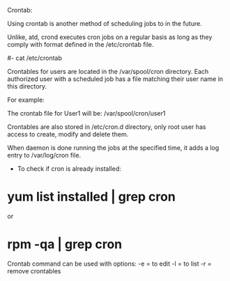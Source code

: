 Crontab:

Using crontab is another method of scheduling jobs to
in the future. 

Unlike, atd, crond executes cron jobs on a regular
basis as long as they comply with format defined in the
/etc/crontab file.

#- cat /etc/crontab

Crontables for users are located in the /var/spool/cron
directory. Each authorized user with a scheduled job
has a file matching their user name in this directory.

For example: 

The crontab file for User1 will be:
/var/spool/cron/user1 

Crontables are also stored in /etc/cron.d directory, 
only root user has access to create, modify and delete
them.

When daemon is done running the jobs at the specified 
time, it adds a log entry to /var/log/cron file.


- To check if cron is already installed:

# yum list installed | grep cron
  or
# rpm -qa | grep cron


Crontab command can be used with options:
-e = to edit
-l = to list
-r = remove crontables








